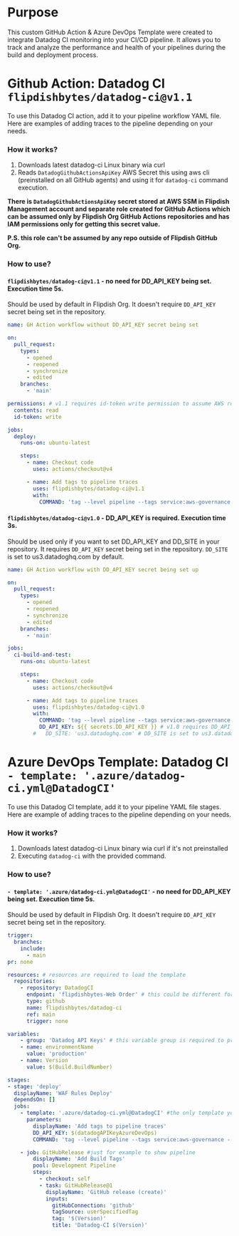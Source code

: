 # Purpose

This custom GitHub Action & Azure DevOps Template were created to integrate Datadog CI monitoring into your CI/CD pipeline. It allows you to track and analyze the performance and health of your pipelines during the build and deployment process.

# Github Action: Datadog CI `flipdishbytes/datadog-ci@v1.1`

To use this Datadog CI action, add it to your pipeline workflow YAML file. Here are examples of adding traces to the pipeline depending on your needs.

### How it works?

1. Downloads latest datadog-ci Linux binary wia curl
2. Reads `DatadogGithubActionsApiKey` AWS Secret this using aws cli (preinstalled on all GitHub agents) and using it for `datadog-ci` command execution.

**There is `DatadogGithubActionsApiKey` secret stored at AWS SSM in Flipdish Management account and separate role created for GitHub Actions which can be assumed only by Flipdish Org GitHub Actions repositories and has IAM permissions only for getting this secret value.**

**P.S. this role can't be assumed by any repo outside of Flipdish GitHub Org.**

### How to use?

#### `flipdishbytes/datadog-ci@v1.1` - no need for DD_API_KEY being set. Execution time 5s.
Should be used by default in Flipdish Org. It doesn't require `DD_API_KEY` secret being set in the repository.

```yaml
name: GH Action workflow without DD_API_KEY secret being set

on:
  pull_request:
    types:
      - opened
      - reopened
      - synchronize
      - edited
    branches:
      - 'main'

permissions: # v1.1 requires id-token write permission to assume AWS role. Makes sure you added this to your yml.
  contents: read
  id-token: write

jobs:
  deploy:
    runs-on: ubuntu-latest

    steps:
      - name: Checkout code
        uses: actions/checkout@v4

      - name: Add tags to pipeline traces
        uses: flipdishbytes/datadog-ci@v1.1
        with:
          COMMAND: 'tag --level pipeline --tags service:aws-governance --tags team:de-team --tags env:production'
```

#### `flipdishbytes/datadog-ci@v1.0` - DD_API_KEY is required. Execution time 3s.
Should be used only if you want to set DD_API_KEY and DD_SITE in your repository. It requires `DD_API_KEY` secret being set in the repository. `DD_SITE` is set to us3.datadoghq.com by default.
```yaml
name: GH Action workflow with DD_API_KEY secret being set up

on:
  pull_request:
    types:
      - opened
      - reopened
      - synchronize
      - edited
    branches:
      - 'main'

jobs:
  ci-build-and-test:
    runs-on: ubuntu-latest

    steps:
      - name: Checkout code
        uses: actions/checkout@v4

      - name: Add tags to pipeline traces
        uses: flipdishbytes/datadog-ci@v1.0
        with:
          COMMAND: 'tag --level pipeline --tags service:aws-governance --tags team:de-team --tags env:production'
          DD_API_KEY: ${{ secrets.DD_API_KEY }} # v1.0 requires DD_API_KEY being set.
        #   DD_SITE: 'us3.datadoghq.com' # DD_SITE is set to us3.datadoghq.com by default.
```

# Azure DevOps Template: Datadog CI `- template: '.azure/datadog-ci.yml@DatadogCI'`

To use this Datadog CI template, add it to your pipeline YAML file stages. Here are example of adding traces to the pipeline depending on your needs.

### How it works?

1. Downloads latest datadog-ci Linux binary wia curl if it's not preinstalled
2. Executing `datadog-ci` with the provided command.

### How to use?

#### `- template: '.azure/datadog-ci.yml@DatadogCI'` - no need for DD_API_KEY being set. Execution time 5s.
Should be used by default in Flipdish Org. It doesn't require `DD_API_KEY` secret being set in the repository.

```yaml
trigger:
  branches:
    include:
      - main
pr: none

resources: # resources are required to load the template
  repositories:
    - repository: DatadogCI
      endpoint: 'flipdishbytes-Web Order' # this could be different for each Azure DevOps Project.
      type: github
      name: flipdishbytes/datadog-ci
      ref: main
      trigger: none

variables:
    - group: 'Datadog API Keys' # this variable group is required to provide datadogAPIKeyAzureDevOps secret
    - name: environmentName
      value: 'production'
    - name: Version
      value: $(Build.BuildNumber)

stages:
- stage: 'deploy'
  displayName: 'WAF Rules Deploy'
  dependsOn: []
  jobs:
    - template: '.azure/datadog-ci.yml@DatadogCI' #the only template you need to add to your stages
      parameters:
        displayName: 'Add tags to pipeline traces'
        DD_API_KEY: $(datadogAPIKeyAzureDevOps)
        COMMAND: 'tag --level pipeline --tags service:aws-governance --tags team:de-team --tags env:production'

    - job: GitHubRelease #just for example to show pipeline
        displayName: 'Add Build Tags'
        pool: Development Pipeline
        steps:
          - checkout: self
          - task: GitHubRelease@1
            displayName: 'GitHub release (create)'
            inputs:
              gitHubConnection: 'github'
              tagSource: userSpecifiedTag
              tag: '$(Version)'
              title: 'Datadog-CI $(Version)'
```